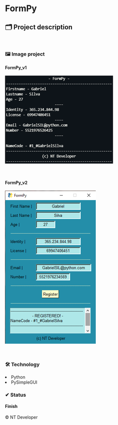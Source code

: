 # FormPy

## 🗂 Project description

<p>
	
</p>

<br>

### 🖼 Image project

#### FormPy_v1
![FormPy_v1](/Img/FormPy_v1.png)

<br>

#### FormPy_v2
![FormPy_v2](/Img/FormPy_v2.png)

<br>

### 🛠 Technology

<li> Python
<li> PySimpleGUI

<br>

### ✔ Status

<h4>Finish</h4>

<footer>&copy; NT Developer</footer>
